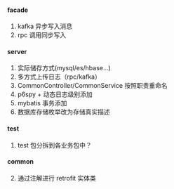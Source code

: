 #### facade
1. kafka 异步写入消息
2. rpc 调用同步写入

#### server
1. 实际储存方式(mysql/es/hbase...)
2. 多方式上传日志（rpc/kafka）
3. CommonController/CommonService 按照职责重命名
4. p6spy + 动态日志级别添加
5. mybatis 事务添加
6. 数据库存储枚举改为存储真实描述

#### test
1. test 包分拆到各业务包中？

#### common
2. 通过注解进行 retrofit 实体类